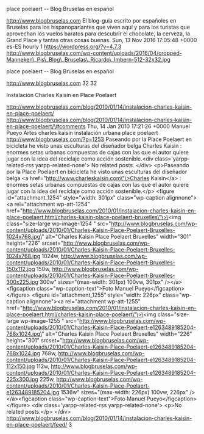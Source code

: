 place poelaert -- Blog Bruselas en español

http://www.blogbruselas.com El blog-guía escrito por españoles en
Bruselas para los hispanoparlantes que viven aquí y para los turistas
que aprovechan los vuelos baratos para descubrir el chocolate, la
cerveza, la Grand Place y tantas otras cosas buenas. Sun, 13 Nov 2016
17:05:48 +0000 es-ES hourly 1 https://wordpress.org/?v=4.7.3
http://www.blogbruselas.com/wp-content/uploads/2016/04/cropped-Manneken\_Pis\_Blog\_Bruselas\_Ricardo\_Imbern-512-32x32.jpg

place poelaert -- Blog Bruselas en español

http://www.blogbruselas.com 32 32

Instalación Charles Kaisin en Place Poelaert

http://www.blogbruselas.com/blog/2010/01/14/instalacion-charles-kaisin-en-place-poelaert/
http://www.blogbruselas.com/blog/2010/01/14/instalacion-charles-kaisin-en-place-poelaert/\#comments
Thu, 14 Jan 2010 17:21:26 +0000 Manuel Pueyo Artes charles kaisin
instalación urbana place poelaert http://www.blogbruselas.com/?p=1253
Paseando por la Place Poelaert en bicicleta he visto unas esculturas del
diseñador belga Charles Kaisin : enormes setas urbanas compuestas de
cajas con las que el autor quiere jugar con la idea del reciclaje como
acción sostenible.\<div class=\'yarpp-related-rss yarpp-related-none\'\>
No related posts. \</div\> \<p\>Paseando por la Place Poelaert en
bicicleta he visto unas esculturas del diseñador belga \<a
href=\"http://www.charleskaisin.com\"\>Charles Kaisin\</a\> : enormes
setas urbanas compuestas de cajas con las que el autor quiere jugar con
la idea del reciclaje como acción sostenible.\</p\> \<figure
id=\"attachment\_1254\" style=\"width: 301px\" class=\"wp-caption
alignnone\"\>\<a rel=\"attachment wp-att-1254\"
href=\"http://www.blogbruselas.com/2010/01/instalacion-charles-kaisin-en-place-poelaert.html/charles-kaisin-place-poelaert-bruxelles\"\>\<img
class=\"size-large wp-image-1254 \"
src=\"http://www.blogbruselas.com/wp-content/uploads/2010/01/Charles-Kaisin-Place-Poelaert-Bruxelles-1024x768.jpg\"
alt=\"Charles Kaisin Place Poelaert Bruxelles\" width=\"301\"
height=\"226\"
srcset=\"http://www.blogbruselas.com/wp-content/uploads/2010/01/Charles-Kaisin-Place-Poelaert-Bruxelles-1024x768.jpg
1024w,
http://www.blogbruselas.com/wp-content/uploads/2010/01/Charles-Kaisin-Place-Poelaert-Bruxelles-150x112.jpg
150w,
http://www.blogbruselas.com/wp-content/uploads/2010/01/Charles-Kaisin-Place-Poelaert-Bruxelles-300x225.jpg
300w\" sizes=\"(max-width: 301px) 100vw, 301px\" /\>\</a\>\<figcaption
class=\"wp-caption-text\"\>Foto Manuel Pueyo\</figcaption\>\</figure\>
\<figure id=\"attachment\_1255\" style=\"width: 226px\"
class=\"wp-caption alignnone\"\>\<a rel=\"attachment wp-att-1255\"
href=\"http://www.blogbruselas.com/2010/01/instalacion-charles-kaisin-en-place-poelaert.html/charles-kaisin-place-poelaert\"\>\<img
class=\"size-large wp-image-1255 \"
src=\"http://www.blogbruselas.com/wp-content/uploads/2010/01/Charles-Kaisin-Place-Poelaert-e1263489185204-768x1024.jpg\"
alt=\"Charles Kaisin Place Poelaert Bruxelles\" width=\"226\"
height=\"301\"
srcset=\"http://www.blogbruselas.com/wp-content/uploads/2010/01/Charles-Kaisin-Place-Poelaert-e1263489185204-768x1024.jpg
768w,
http://www.blogbruselas.com/wp-content/uploads/2010/01/Charles-Kaisin-Place-Poelaert-e1263489185204-112x150.jpg
112w,
http://www.blogbruselas.com/wp-content/uploads/2010/01/Charles-Kaisin-Place-Poelaert-e1263489185204-225x300.jpg
225w,
http://www.blogbruselas.com/wp-content/uploads/2010/01/Charles-Kaisin-Place-Poelaert-e1263489185204.jpg
1536w\" sizes=\"(max-width: 226px) 100vw, 226px\" /\>\</a\>\<figcaption
class=\"wp-caption-text\"\>Foto Manuel Pueyo\</figcaption\>\</figure\>
\<div class=\'yarpp-related-rss yarpp-related-none\'\> \<p\>No related
posts.\</p\> \</div\>
http://www.blogbruselas.com/blog/2010/01/14/instalacion-charles-kaisin-en-place-poelaert/feed/
3
